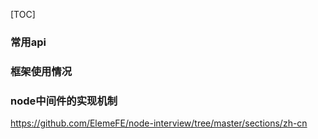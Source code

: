 [TOC]

### 常用api
### 框架使用情况
### node中间件的实现机制



https://github.com/ElemeFE/node-interview/tree/master/sections/zh-cn